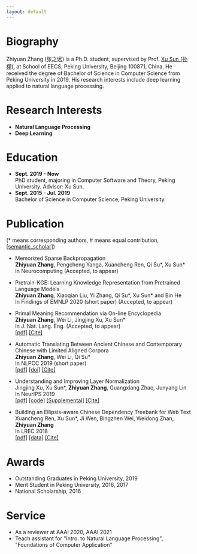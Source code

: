 ```yaml
---
layout: default
---
```


# Biography
Zhiyuan Zhang (张之远) is a Ph.D. student, supervised by Prof. [Xu Sun (孙栩)](https://xusun.org), at School of EECS, Peking University, Beijing 100871, China. He received the degree of Bachelor of Science in Computer Science from Peking University in 2019. His research interests include deep learning applied to natural language processing.

# Research Interests
- **Natural Language Processing**
- **Deep Learning**

# Education
- **Sept. 2019 - Now**  
  PhD student, majoring in Computer Software and Theory, Peking University. Advisor: Xu Sun.
- **Sept. 2015 - Jul. 2019**  
  Bachelor of Science in Computer Science, Peking University.

# Publication
(\* means corresponding authors, \# means equal contribution, [[semantic_scholar]](https://www.semanticscholar.org/author/Zhiyuan-Zhang/50317060))

- Memorized Sparse Backpropagation    
  **Zhiyuan Zhang**, Pengcheng Yanga, Xuancheng Ren, Qi Su\*, Xu Sun\*    
  In Neurocomputing (Accepted, to appear)    
  
- Pretrain-KGE: Learning Knowledge Representation from Pretrained Language Models    
  **Zhiyuan Zhang**, Xiaoqian Liu, Yi Zhang, Qi Su\*, Xu Sun\* and Bin He    
  In Findings of EMNLP 2020 (short paper) (Accepted, to appear)   
  
- Primal Meaning Recommendation via On-line Encyclopedia   
  **Zhiyuan Zhang**, Wei Li, Jingjing Xu, Xu Sun\*   
  In J. Nat. Lang. Eng. (Accepted, to appear)    
  [[pdf]](https://arxiv.org/pdf/1808.04660.pdf) [[Cite]](https://scholar.googleusercontent.com/scholar.bib?q=info:VFeF7SsV0H0J:scholar.google.com/&output=citation&scisdr=CgUbr4kIEIfDg5j-daI:AAGBfm0AAAAAX2L7baKhHl7ez6S5iBB6BBAd08Rc-r0T&scisig=AAGBfm0AAAAAX2L7bcIgf75Uv0CP2oHsTZ-WrgSfIUrj&scisf=4&ct=citation&cd=-1&hl=zh-CN)   
  
- Automatic Translating Between Ancient Chinese and Contemporary Chinese with Limited Aligned Corpora    
  **Zhiyuan Zhang**, Wei Li, Qi Su\*   
  In NLPCC 2019 (short paper)    
  [[pdf]](https://arxiv.org/pdf/1803.01557.pdf) [[doi]](https://link.springer.com/chapter/10.1007%2F978-3-030-32236-6_13) [[Cite]](https://citation-needed.springer.com/v2/references/10.1007/978-3-030-32236-6_13?format=bibtex)  
  
- Understanding and Improving Layer Normalization    
  Jingjing Xu, Xu Sun\*, **Zhiyuan Zhang**, Guangxiang Zhao, Junyang Lin    
  In NeurIPS 2019    
  [[pdf]](https://papers.nips.cc/paper/8689-understanding-and-improving-layer-normalization.pdf) [[code]](https://github.com/lancopku/AdaNorm) [[Supplemental]](https://papers.nips.cc/paper/8689-understanding-and-improving-layer-normalization-supplemental.zip) [[Cite]](https://papers.nips.cc/paper/8689-understanding-and-improving-layer-normalization/bibtex)  
  
- Building an Ellipsis-aware Chinese Dependency Treebank for Web Text    
  Xuancheng Ren, Xu Sun\*, Ji Wen, Bingzhen Wei, Weidong Zhan, **Zhiyuan Zhang**    
  In LREC 2018    
  [[pdf]](http://www.lrec-conf.org/proceedings/lrec2018/pdf/297.pdf) [[data]](https://github.com/lancopku/Chinese-Dependency-Treebank-with-Ellipsis) [[Cite]](https://www.aclweb.org/anthology/L18-1276.bib)

# Awards
- Outstanding Graduates in Peking University, 2019
- Merit Student in Peking University, 2016, 2017
- National Scholarship, 2016

# Service
- As a reviewer at AAAI 2020, AAAI 2021
- Teach assistant for "Intro. to Natural Language Processing", "Foundations of Computer Application"
